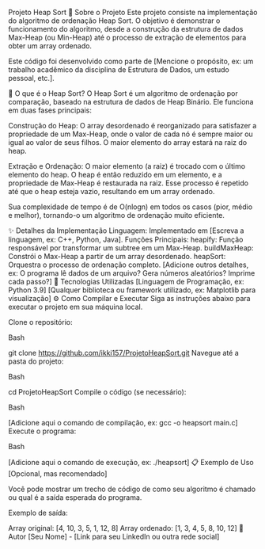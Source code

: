 Projeto Heap Sort
📜 Sobre o Projeto
Este projeto consiste na implementação do algoritmo de ordenação Heap Sort. O objetivo é demonstrar o funcionamento do algoritmo, desde a construção da estrutura de dados Max-Heap (ou Min-Heap) até o processo de extração de elementos para obter um array ordenado.

Este código foi desenvolvido como parte de [Mencione o propósito, ex: um trabalho acadêmico da disciplina de Estrutura de Dados, um estudo pessoal, etc.].

🌳 O que é o Heap Sort?
O Heap Sort é um algoritmo de ordenação por comparação, baseado na estrutura de dados de Heap Binário. Ele funciona em duas fases principais:

Construção do Heap: O array desordenado é reorganizado para satisfazer a propriedade de um Max-Heap, onde o valor de cada nó é sempre maior ou igual ao valor de seus filhos. O maior elemento do array estará na raiz do heap.

Extração e Ordenação: O maior elemento (a raiz) é trocado com o último elemento do heap. O heap é então reduzido em um elemento, e a propriedade de Max-Heap é restaurada na raiz. Esse processo é repetido até que o heap esteja vazio, resultando em um array ordenado.

Sua complexidade de tempo é de O(nlogn) em todos os casos (pior, médio e melhor), tornando-o um algoritmo de ordenação muito eficiente.

✨ Detalhes da Implementação
Linguagem: Implementado em [Escreva a linguagem, ex: C++, Python, Java].
Funções Principais:
heapify: Função responsável por transformar um subtree em um Max-Heap.
buildMaxHeap: Constrói o Max-Heap a partir de um array desordenado.
heapSort: Orquestra o processo de ordenação completo.
[Adicione outros detalhes, ex: O programa lê dados de um arquivo? Gera números aleatórios? Imprime cada passo?]
🚀 Tecnologias Utilizadas
[Linguagem de Programação, ex: Python 3.9]
[Qualquer biblioteca ou framework utilizado, ex: Matplotlib para visualização]
⚙️ Como Compilar e Executar
Siga as instruções abaixo para executar o projeto em sua máquina local.

Clone o repositório:

Bash

git clone https://github.com/ikki157/ProjetoHeapSort.git
Navegue até a pasta do projeto:

Bash

cd ProjetoHeapSort
Compile o código (se necessário):

Bash

[Adicione aqui o comando de compilação, ex: gcc -o heapsort main.c]
Execute o programa:

Bash

[Adicione aqui o comando de execução, ex: ./heapsort]
📋 Exemplo de Uso
[Opcional, mas recomendado]

Você pode mostrar um trecho de código de como seu algoritmo é chamado ou qual é a saída esperada do programa.

Exemplo de saída:

Array original: [4, 10, 3, 5, 1, 12, 8]
Array ordenado: [1, 3, 4, 5, 8, 10, 12]
👤 Autor
[Seu Nome] - [Link para seu LinkedIn ou outra rede social]
